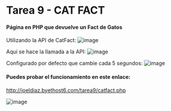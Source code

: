 # Tarea 9 - CAT FACT
#### Página en PHP que devuelve un Fact de Gatos

Utilizando la API de CatFact:
![image](https://github.com/joeldiazcc/Tarea9/assets/64970845/cfe395e9-52ee-44ed-93b7-8579384fadf6)

Aqui se hace la llamada a la API:
![image](https://github.com/joeldiazcc/Tarea9/assets/64970845/c74a95ab-5a8d-4de3-90e4-19eba77b794c)

Configurado por defecto que cambie cada 5 segundos:
![image](https://github.com/joeldiazcc/Tarea9/assets/64970845/fab3eaf7-a0f8-409a-b727-d06b29f1002d)

#### Puedes probar el funcionamiento en este enlace:

http://joeldiaz.byethost6.com/tarea9/catfact.php

![image](https://github.com/joeldiazcc/Tarea9/assets/64970845/f7841081-3a7b-4a48-a482-ace057adaf90)
